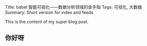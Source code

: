 Title: babel 智能可视化——数据分析领域的金手指
Tags: 可视化, 大数据
Summary: Short version for index and feeds

This is the content of my super blog post.

## 你好呀